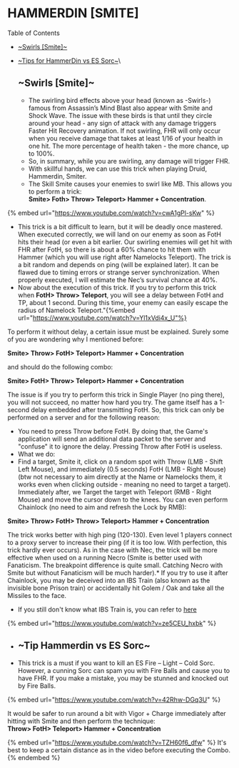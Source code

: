 # HAMMERDIN [SMITE]

Table of Contents

* [~Swirls [Smite]~](https://tm.diablo2-vn.com/?p=10123\&preview=true)
* [~Tips for HammerDin vs ES Sorc~](https://tm.diablo2-vn.com/?p=10123\&preview=true)\


    ## ~Swirls [Smite]~

    * The swirling bird effects above your head (known as -Swirls-) famous from Assassin’s Mind Blast also appear with Smite and Shock Wave. The issue with these birds is that until they circle around your head - any sign of attack with any damage triggers Faster Hit Recovery animation. If not swirling, FHR will only occur when you receive damage that takes at least 1/16 of your health in one hit. The more percentage of health taken - the more chance, up to 100%.
    * So, in summary, while you are swirling, any damage will trigger FHR.
    * With skillful hands, we can use this trick when playing Druid, Hammerdin, Smiter.
    * The Skill Smite causes your enemies to swirl like MB. This allows you to perform a trick:\
      **Smite> Foth> Throw> Teleport> Hammer + Concentration**.



{% embed url="https://www.youtube.com/watch?v=cwA1gPl-sKw" %}

* This trick is a bit difficult to learn, but it will be deadly once mastered. When executed correctly, we will land on our enemy as soon as FotH hits their head (or even a bit earlier. Our swirling enemies will get hit with FHR after FotH, so there is about a 60% chance to hit them with Hammer (which you will use right after Namelocks Teleport). The trick is a bit random and depends on ping (will be explained later). It can be flawed due to timing errors or strange server synchronization. When properly executed, I will estimate the Nec’s survival chance at 40%.
* Now about the execution of this trick. If you try to perform this trick when **FotH> Throw> Teleport**, you will see a delay between FotH and TP, about 1 second. During this time, your enemy can easily escape the radius of Namelock Teleport."{%embed url="https://www.youtube.com/watch?v=Yl1xVdi4x_U"%}

To perform it without delay, a certain issue must be explained. Surely some of you are wondering why I mentioned before:

**Smite> Throw> FotH> Teleport> Hammer + Concentration**

and should do the following combo:

**Smite> FotH> Throw> Teleport> Hammer + Concentration**

The issue is if you try to perform this trick in Single Player (no ping there), you will not succeed, no matter how hard you try. The game itself has a 1-second delay embedded after transmitting FotH. So, this trick can only be performed on a server and for the following reason:
- You need to press Throw before FotH. By doing that, the Game's application will send an additional data packet to the server and "confuse" it to ignore the delay. Pressing Throw after FotH is useless.
- What we do:
- Find a target, Smite it, click on a random spot with Throw (LMB - Shift Left Mouse), and immediately (0.5 seconds) FotH (LMB - Right Mouse) (btw not necessary to aim directly at the Name or Namelocks them, it works even when clicking outside - meaning no need to target a target). Immediately after, we Target the target with Teleport (RMB - Right Mouse) and move the cursor down to the knees. You can even perform Chainlock (no need to aim and refresh the Lock by RMB):

**Smite> Throw> FotH> Throw> Teleport> Hammer + Concentration**

The trick works better with high ping (120-130). Even level 1 players connect to a proxy server to increase their ping (if it is too low. With perfection, this trick hardly ever occurs).
As in the case with Nec, the trick will be more effective when used on a running Necro (Smite is better used with Fanaticism. The breakpoint difference is quite small. Catching Necro with Smite but without Fanaticism will be much harder).* If you try to use it after Chainlock, you may be deceived into an IBS Train (also known as the invisible bone Prison train) or accidentally hit Golem / Oak and take all the Missiles to the face.
* If you still don't know what IBS Train is, you can refer to [here](https://tm.diablo2-vn.com/huong-dan-pvp/necrobone-ibs-train/?preview\_id=10102\&preview\_nonce=8725f0b895\&post\_format=standard&\_thumbnail\_id=-1\&preview=true)

{% embed url="https://www.youtube.com/watch?v=ze5CEU_hxbk" %}

* ## \~Tip Hammerdin vs ES Sorc\~
* This trick is a must if you want to kill an ES Fire – Light – Cold Sorc. However, a cunning Sorc can spam you with Fire Balls and cause you to have FHR. If you make a mistake, you may be stunned and knocked out by Fire Balls.

{% embed url="https://www.youtube.com/watch?v=42Rhw-DGq3U" %}

It would be safer to run around a bit with Vigor + Charge immediately after hitting with Smite and then perform the technique:\
**Throw> FotH> Teleport> Hammer + Concentration**

{% embed url="https://www.youtube.com/watch?v=TZH60f6_dfw" %}
It's best to keep a certain distance as in the video before executing the Combo.
{% endembed %}